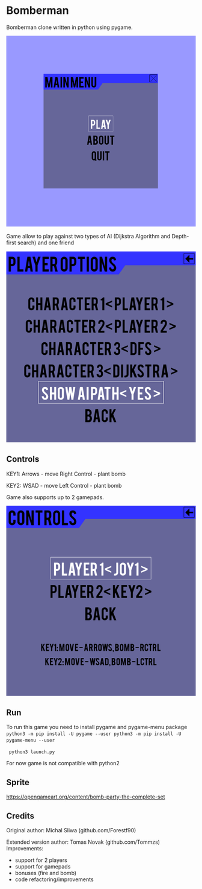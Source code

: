 # Bomberman 
 
Bomberman clone written in python using pygame. 
 
![](images/bomberman.gif)
 
Game allow to play against two types of AI (Dijkstra Algorithm and Depth-first search) and one friend
 
![](images/player_options.png)
 
## Controls

KEY1:
Arrows - move 
Right Control - plant bomb 
 
KEY2:
WSAD - move 
Left Control - plant bomb

Game also supports up to 2 gamepads.

![](images/control_options.png)

## Run 

To run this game you need to install pygame and pygame-menu package
`` 
python3 -m pip install -U pygame --user
python3 -m pip install -U pygame-menu --user
`` 

`` 
python3 launch.py 
`` 
 
For now game is not compatible with python2 
## Sprite 
 
https://opengameart.org/content/bomb-party-the-complete-set 

## Credits

Original author: Michal Sliwa (github.com/Forestf90)

Extended version author: Tomas Novak (github.com/Tommzs)
Improvements:
- support for 2 players
- support for gamepads
- bonuses (fire and bomb)
- code refactoring/improvements